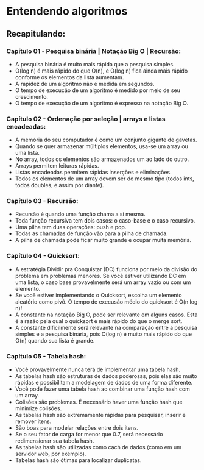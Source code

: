 # Entendendo algoritmos

## Recapitulando:

### Capítulo 01 - Pesquisa binária | Notação Big O | Recursão:

- A pesquisa binária é muito mais rápida que a pesquisa simples.
- O(log n) é mais rápido do que O(n), e O(log n) fica ainda mais rápido conforme os elementos da lista aumentam.
- A rapidez de um algoritmo não é medida em segundos.
- O tempo de execução de um algoritmo é medido por meio de seu crescimento.
- O tempo de execução de um algoritmo é expresso na notação Big O.

### Capítulo 02 - Ordenação por seleção | arrays e listas encadeadas:

- A memória do seu computador é como um conjunto gigante de gavetas.
- Quando se quer armazenar múltiplos elementos, usa-se um array ou uma lista.
- No array, todos os elementos são armazenados um ao lado do outro.
- Arrays permitem leituras rápidas.
- Listas encadeadas permitem rápidas inserções e eliminações.
- Todos os elementos de um array devem ser do mesmo tipo (todos ints, todos doubles, e assim por diante).

### Capítulo 03 - Recursão:

- Recursão é quando uma função chama a si mesma.
- Toda função recursiva tem dois casos: o caso-base e o caso recursivo.
- Uma pilha tem duas operações: push e pop.
- Todas as chamadas de função vão para a pilha de chamada.
- A pilha de chamada pode ficar muito grande e ocupar muita memória. 

### Capítulo 04 - Quicksort:

- A estratégia Dividir pra Conquistar (DC) funciona por meio da divisão do problema em problemas menores. Se você estiver utilizando DC em uma lista, o caso base provavelmente será um array vazio ou com um elemento.
- Se você estiver implementando o Quicksort, escolha um elemento aleatório como pivô. O tempo de execusão médio do quicksort é O(n log n)!
- A constante na notação Big O, pode ser relevante em alguns casos. Esta é a razão pela qual o quicksort é mais rápido do que o merge sort.
- A constante dificilmente será relevante na comparação entre a pesquisa simples e a pesquisa binária, pois O(log n) é muito mais rápido do que O(n) quando sua lista é grande.

### Capítulo 05 - Tabela hash:

- Você provavelmente nunca terá de implementar uma tabela hash.
- As tabelas hash são estruturas de dados poderosas, pois elas são muito rápidas e possibilitam a modelagem de dados de uma forma diferente.
- Você pode fazer uma tabela hash ao combinar uma função hash com um array.
- Colisões são problemas. É necessário haver uma função hash que minimize colisões.
- As tabelas hash são extremamente rápidas para pesquisar, inserir e remover itens.
- São boas para modelar relações entre dois itens.
- Se o seu fator de carga for menor que 0.7, será necessário redimensionar sua tabela hash.
- As tabelas hash são utilizadas como cach de dados (como em um servidor web, por exemplo).
- Tabelas hash são ótimas para localizar duplicatas.

